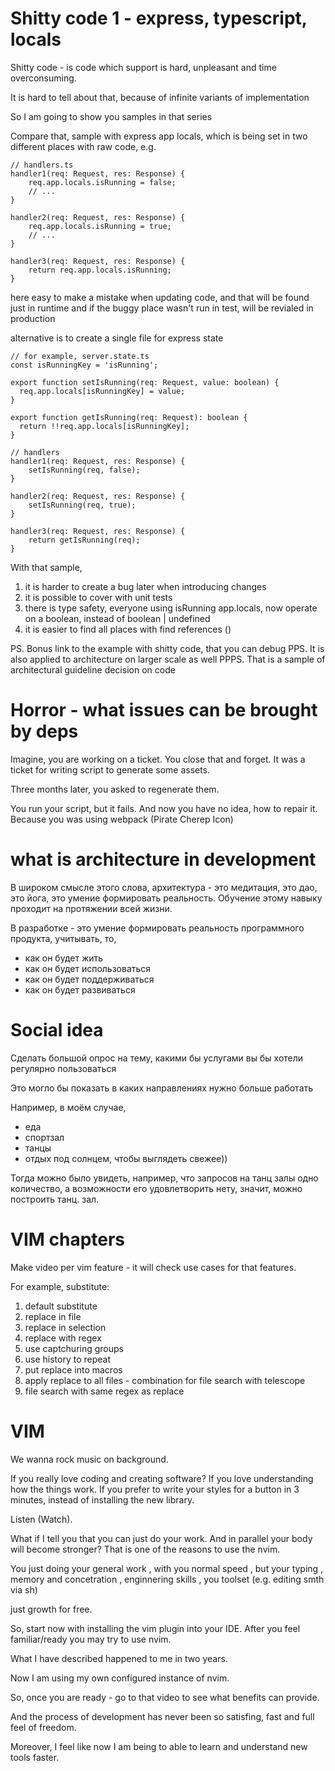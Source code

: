 # Shitty code 1 - express, typescript, locals

Shitty code - is code which support is hard, unpleasant and time overconsuming.

It is hard to tell about that, because of infinite variants of implementation

So I am going to show you samples in that series

Compare that, sample with express app locals, which is being set in two different places
with raw code, e.g.

```
// handlers.ts
handler1(req: Request, res: Response) {
    req.app.locals.isRunning = false;
    // ...
}

handler2(req: Request, res: Response) {
    req.app.locals.isRunning = true;
    // ...
}

handler3(req: Request, res: Response) {
    return req.app.locals.isRunning;
}
```

here easy to make a mistake when updating code, and that will be found just in runtime
and if the buggy place wasn't run in test, will be revialed in production

alternative is to create a single file for express state
```
// for example, server.state.ts
const isRunningKey = 'isRunning';

export function setIsRunning(req: Request, value: boolean) {
  req.app.locals[isRunningKey] = value;
}

export function getIsRunning(req: Request): boolean {
  return !!req.app.locals[isRunningKey];
}

// handlers
handler1(req: Request, res: Response) {
    setIsRunning(req, false);
}

handler2(req: Request, res: Response) {
    setIsRunning(req, true);
}

handler3(req: Request, res: Response) {
    return getIsRunning(req);
}
```

With that sample, 
1. it is harder to create a bug later when introducing changes
2. it is possible to cover with unit tests
3. there is type safety, everyone using isRunning app.locals, now operate on a boolean, instead of boolean | undefined
4. it is easier to find all places with find references ()

PS. Bonus link to the example with shitty code, that you can debug
PPS. It is also applied to architecture on larger scale as well
PPPS. That is a sample of architectural guideline decision on code

# Horror - what issues can be brought by deps

Imagine, you are working on a ticket. You close that and forget.
It was a ticket for writing script to generate some assets.

Three months later, you asked to regenerate them.

You run your script, but it fails. And now you have no idea, how to repair it.
Because you was using webpack (Pirate Cherep Icon)

# what is architecture in development

В широком смысле этого слова, архитектура - это медитация, это дао, это йога, это умение формировать реальность.
Обучение этому навыку проходит на протяжении всей жизни.

В разработке - это умение формировать реальность программного продукта, учитывать, то,
 - как он будет жить
 - как он будет использоваться
 - как он будет поддерживаться
 - как он будет развиваться

# Social idea

Сделать большой опрос на тему, какими бы услугами 
вы бы хотели регулярно пользоваться

Это могло бы показать в каких направлениях нужно больше работать

Например, в моём случае,
- еда
- спортзал
- танцы
- отдых под солнцем, чтобы выглядеть свежее))

Тогда можно было увидеть, например, что запросов на танц залы одно количество,
а возможности его удовлетворить нету, значит, можно построить танц. зал.

# VIM chapters

Make video per vim feature - it will check use cases for that features.

For example, substitute:
1. default substitute
2. replace in file
3. replace in selection
4. replace with regex
5. use captchuring groups
6. use history to repeat
7. put replace into macros
8. apply replace to all files - combination for file search with telescope
9. file search with same regex as replace

# VIM

We wanna rock music on background.

If you really love coding and creating software?
If you love understanding how the things work.
If you prefer to write your styles for a button in 3 minutes,
instead of installing the new library.

Listen (Watch).

What if I tell you that you can just do your work.
And in parallel your body will become stronger?
That is one of the reasons to use the nvim.

You just doing your general work
, with you normal speed
, but your typing
, memory and concetration
, enginnering skills
, you toolset (e.g. editing smth via sh)

just growth for free.

So, start now with installing the vim plugin into your IDE.
After you feel familiar/ready you may try to use nvim.

What I have described happened to me in two years.

Now I am using my own configured instance of nvim.

So, once you are ready - go to that video to see what benefits can provide.

And the process of development has never been so
satisfing, fast and full feel of freedom.

Moreover, I feel like now I am being to able to learn
and understand new tools faster.



